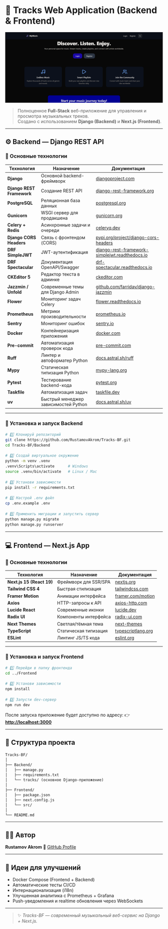 # 🎵 Tracks Web Application (Backend & Frontend)
![banner](docs/banner.png)
> Полноценное **Full-Stack** веб-приложение для управления и просмотра музыкальных треков.  
> Создано с использованием **Django (Backend)** и **Next.js (Frontend)**.

---

## ⚙️ Backend — Django REST API

### 🧩 Основные технологии

| Технология | Назначение | Документация |
|-------------|-------------|---------------|
| **Django** | Основной backend-фреймворк | [djangoproject.com](https://www.djangoproject.com/) |
| **Django REST Framework** | Создание REST API | [django-rest-framework.org](https://www.django-rest-framework.org/) |
| **PostgreSQL** | Реляционная база данных | [postgresql.org](https://www.postgresql.org/) |
| **Gunicorn** | WSGI сервер для продакшена | [gunicorn.org](https://gunicorn.org/) |
| **Celery + Redis** | Асинхронные задачи и очереди | [celeryq.dev](https://docs.celeryq.dev/) |
| **Django CORS Headers** | Связь с фронтендом (CORS) | [pypi.org/project/django-cors-headers](https://pypi.org/project/django-cors-headers/) |
| **DRF SimpleJWT** | JWT-аутентификация | [django-rest-framework-simplejwt.readthedocs.io](https://django-rest-framework-simplejwt.readthedocs.io/) |
| **DRF Spectacular** | Документация OpenAPI/Swagger | [drf-spectacular.readthedocs.io](https://drf-spectacular.readthedocs.io/) |
| **CKEditor 5** | Редактор текста в админке | [ckeditor.com](https://ckeditor.com/) |
| **Jazzmin / Unfold** | Современные темы для Django Admin | [github.com/farridav/django-jazzmin](https://github.com/farridav/django-jazzmin) |
| **Flower** | Мониторинг задач Celery | [flower.readthedocs.io](https://flower.readthedocs.io/) |
| **Prometheus** | Метрики производительности | [prometheus.io](https://prometheus.io/) |
| **Sentry** | Мониторинг ошибок | [sentry.io](https://sentry.io/) |
| **Docker** | Контейнеризация приложения | [docker.com](https://www.docker.com/) |
| **Pre-commit** | Автоматизация проверок кода | [pre-commit.com](https://pre-commit.com/) |
| **Ruff** | Линтер и автоформатер Python | [docs.astral.sh/ruff](https://docs.astral.sh/ruff/) |
| **Mypy** | Статическая типизация Python | [mypy-lang.org](https://mypy-lang.org/) |
| **Pytest** | Тестирование backend-кода | [pytest.org](https://pytest.org/) |
| **Taskfile** | Автоматизация задач | [taskfile.dev](https://taskfile.dev/) |
| **uv** | Быстрый менеджер зависимостей Python | [docs.astral.sh/uv](https://docs.astral.sh/uv/) |

---

### 🚀 Установка и запуск Backend

```bash
# 1️⃣ Клонируй репозиторий
git clone https://github.com/RustamovAkrom/Tracks-BF.git
cd Tracks-BF/Backend

# 2️⃣ Создай виртуальное окружение
python -m venv .venv
.venv\Scripts\activate      # Windows
source .venv/bin/activate   # Linux / Mac

# 3️⃣ Установи зависимости
pip install -r requirements.txt

# 4️⃣ Настрой .env файл
cp .env.example .env

# 5️⃣ Применить миграции и запустить сервер
python manage.py migrate
python manage.py runserver
````

---

## 💻 Frontend — Next.js App

### 🧩 Основные технологии

| Технология                | Назначение            | Документация                                              |
| ------------------------- | --------------------- | --------------------------------------------------------- |
| **Next.js 15 (React 19)** | Фреймворк для SSR/SPA | [nextjs.org](https://nextjs.org/)                         |
| **Tailwind CSS 4**        | Быстрая стилизация    | [tailwindcss.com](https://tailwindcss.com/)               |
| **Framer Motion**         | Анимации интерфейса   | [framer.com/motion](https://www.framer.com/motion/)       |
| **Axios**                 | HTTP-запросы к API    | [axios-http.com](https://axios-http.com/)                 |
| **Lucide React**          | Современные иконки    | [lucide.dev](https://lucide.dev/)                         |
| **Radix UI**              | Компоненты интерфейса | [radix-ui.com](https://www.radix-ui.com/)                 |
| **Next Themes**           | Светлая/тёмная тема   | [next-themes](https://github.com/pacocoursey/next-themes) |
| **TypeScript**            | Статическая типизация | [typescriptlang.org](https://www.typescriptlang.org/)     |
| **ESLint**                | Линтинг JS/TS кода    | [eslint.org](https://eslint.org/)                         |

---

### 🚀 Установка и запуск Frontend

```bash
# 1️⃣ Перейди в папку фронтенда
cd ../Frontend

# 2️⃣ Установи зависимости
npm install

# 3️⃣ Запусти dev-сервер
npm run dev
```

После запуска приложение будет доступно по адресу:
👉 **[http://localhost:3000](http://localhost:3000)**

---

## 📁 Структура проекта

```
Tracks-BF/
│
├── Backend/
│   ├── manage.py
│   ├── requirements.txt
│   └── tracks/ (основное Django-приложение)
│
├── Frontend/
│   ├── package.json
│   ├── next.config.js
│   └── src/
│
└── README.md
```

---

## 👨‍💻 Автор

**Rustamov Akrom**
📎 [GitHub Profile](https://github.com/RustamovAkrom)

---

## 🌟 Идеи для улучшений

* Docker Compose (Frontend + Backend)
* Автоматические тесты CI/CD
* Интернационализация (i18n)
* Улучшенная аналитика с Prometheus + Grafana
* Push-уведомления и realtime обновления через WebSockets

---

> ✨ *Tracks-BF — современный музыкальный веб-сервис на Django + Next.js.*
